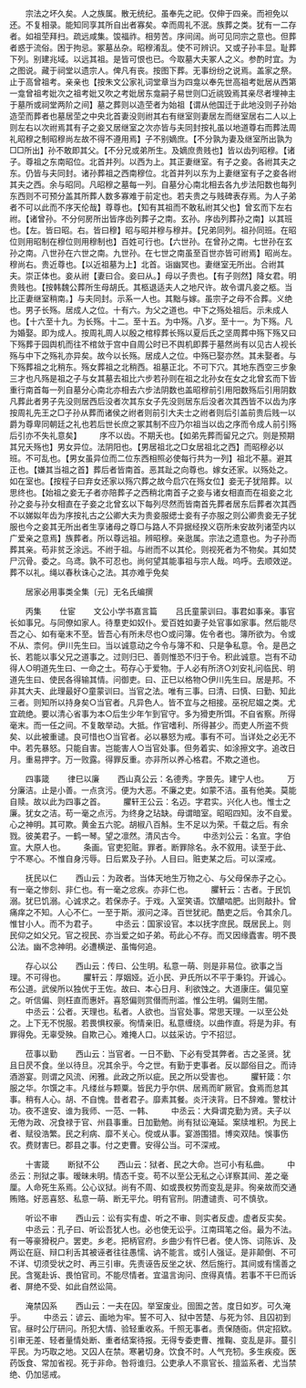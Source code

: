 <!-- { "loadSidebar": true } -->
　　宗法之坏久矣。人之族属。散无统纪。虽奉先之祀。仅伸于四亲。而袒免以还。不复相录。能知同享其所自出者寡矣。幸而周礼不泯。族葬之类。犹有一二存者。如祖茔拜扫。疏远咸集。馂福祚。相劳苦。序间阔。尚可见同宗之意也。但葬者惑于流俗。困于拘忌。冢墓丛杂。昭穆淆乱。使不可辨识。又或子孙丰显。耻葬下列。别建兆域。以远其祖。是皆可恨也已。今取墓大夫冢人之义。参酌时宜。为之图说。藏于祠堂以遗宗人。俾凡有丧。按图下葬。无事纷纷之说焉。盖家之祭。止于高曾祖考。亲亲也【按朱文公家礼词堂章当为四龛以奉先世高祖考妣居从西第一龛曾祖考妣次之祖考妣又吹之考妣居东龛嗣子易世则□近祧毁焉其亲尽者埋神主于墓所或祠堂两阶之间】墓之葬则以造茔者为始祖【谓从他国迁于此地没则子孙始造茔而葬者也墓居茔之中央北首妻没则祔其右有继室则妻居左而继室居右二人以上则左右以次祔焉其有子之妾又居继室之次亦皆与夫同封按礼虽以地道尊右而葬法周礼昭穆之制昭穆尚左故不得不遵用焉】子不别嫡庶。【不分孰为妻及继室所出孰为□□所出】孙不敢即其父。【不分兄或弟所生。及嫡庶贵贱也】皆以齿列昭穆。【诸子。尊祖之东南昭位。北首并列。以西为上。其正妻继室。有子之妾。各祔其夫之东。仍皆与夫同封。诸孙葬祖之西南穆位。北首并列以东为上妻继室有子之妾各祔其夫之西。余与昭同。凡昭穆之墓每一列。自墓分心南北相去各九步法阳数也每列东西则不可预分盖其所葬人数多寡难于前定也。若夫贵之与贱碑表存焉。为人子弟者不可以此而不序天伦哉】尊尊也。【知有其祖而不敢私祔其父也】曾玄而下左右祔。【诸曾孙。不分何房所出皆序齿列葬子之南。玄孙。序齿列葬孙之南】以其班也。【左。皆曰昭。右。皆曰穆】昭与昭并穆与穆并。【兄弟同列。祖孙同班。在昭位则用昭制在穆位则用穆制也】百姓可行也。【六世孙。在曾孙之南。七世孙在玄孙之南。八世孙在六世之南。九世孙。在七世之南虽至百世亦皆可祔焉】昭尚左。穆尚右。贵近尊也。【以近祖墓为上】北首。诣幽冥也。妻继室无所出。合祔其夫。崇正体也。妾从祔【妻曰合。妾曰从。】母以子贵也。【有子则然】降女君。明贵贱也。【按韩魏公葬所生母胡氏。其柩退适夫人之地尺许。故令谓凡妾之柩。当比正妻继室稍南。】与夫同封。示系一人也。其黜与嫁。虽宗子之母不合葬。义绝也。男子长殇。居成人之位。十有六。为父之道也。中下之殇处祖后。示未成人也。【十六至十九。为长殇。十二。至十五。为中殇。八岁。至十一。为下殇。凡为婚娶。即为成人。按周礼周人以殷之棺椁葬长殇以夏后氏之坚周葬中殇下殇又曰下殇葬于园舆机而往不棺敛于宫中自周公时已不舆机即葬于墓然尚有以见古人视长殇与中下之殇礼亦异矣。故今以长殇。居成人之位。中殇已娶亦然。其未娶者。与下殇葬祖之北稍东。殇女葬祖之北稍西。祖墓正北。不可下穴。其地东西空三步象三才也凡殇是祖之子与女其墓去祖比六步若孙则在祖之北孙女在女之北曾玄而下皆重行南首每一列自墓分心南北亦相去六步法阴数也盖昭穆前引用阳数殇后引用阴数凡葬此者男子先没则居西后没者次其东女子先没则居东后没者次其西皆不以齿为序按周礼先王之□子孙从葬而诸侯之祔者则前引大夫士之祔者则后引盖前贵后贱一以爵为尊卑同朝廷之礼也若后世长庶之冢其制不应乃尔祖当以齿之序而令成人前引殇后引亦不失礼意矣】
　　序不以齿。不期夭也。【如弟先葬而留兄之穴。则是预期其兄夭殇也】男女异位。法阴阳也。【男居祖北之□女居祖北之西】而昭穆必以班。不可乱也。【男女虽异位而二位东西相照必使每行共为一列】祖北不墓。避其正也。【嫌其当祖之首】葬后者皆南首。恶其趾之向尊也。嫁女还家。以殇处之。如在室也。【按程子曰弃女还家以殇穴葬之故今启穴在殇女位】妾无子犹陪葬。以思终也。【始祖之妾无子者亦陪葬子之西稍北南首子之妾与诸女相直而在祖妾之北孙之妾与孙女相直在子妾之北曾玄以下每列尽然而皆南首先葬者居东后葬者次其西不以娣姒年齿为序按礼古之公卿大夫为贵妾服缌士妾有子亦服之则公卿贵妾无子犹服也今之妾其无所出者生享诸母之尊□与路人不异据经揆义窃所未安故列诸茔内以广爱亲之意焉】族葬者。所以尊远祖。辨昭穆。亲逖属。宗法之遗意也。为子孙而葬其亲。苟非贫乏涂远。不祔于祖。与祔而不以其伦。则视死者为不物矣。其如焚尸沉骨。委之。乌鸢。孰不可忍也。尚何望其能事祖与宗人哉。呜呼。去顺效逆。葬不以礼。绳以春秋诛心之法。其亦难乎免矣

　　居家必用事类全集〔元〕无名氏编撰

　　丙集
　　仕宦
　　文公小学书嘉言篇
　　吕氏童蒙训曰。事君如事亲。事官长如事兄。与同僚如家人。待羣吏如奴仆。爱百姓如妻子处官事如家事。然后能尽吾之心、如有毫末不至。皆吾心有所未尽也○或问簿。佐令者也。簿所欲为。令或不从、柰何。伊川先生曰。当以诚意动之今令与簿不和、只是争私意。令。是邑之长、若能以事父兄之道事之。过则归巳、善则惟恐不归于令。积此诚意。岂有不动得人○明道先生曰、一命之士。苟存心于爱物。于人必有所济○刘安礼问临民、明道先生曰、使民各得输其情。问御吏。曰、正巳以格物○伊川先生曰。居是邦。不非其大夫、此理最好○童蒙训曰。当官之法。唯有三事。曰清、曰慎、曰勤、知此三者。则知所以持身矣○当官者。凡异色人。皆不宜与之相接。巫祝尼媪之类。尤宜疏绝。要以清心省事为本○后生少年乍到官守。多为猾吏所饵。不自省察。所得毫末。而一任之间。不复敢举动。大抵。作官嗜利、所得甚少。而吏人所盗不赀矣、以此被重谴。良可惜也○当官者。必以暴怒为戒。事有不可。当详处之必无不中。若先暴怒。只能自害。岂能害人○当官处事。但务着实、如涂擦文字。追改日月。重易押字。万一败露。得罪反重。亦非所以养心格君。不欺之道也。

　　四事箴
　　律巳以廉
　　西山真公云：名德秀。字景先。建宁人也。
　　万分廉洁。止是小善。一点贪污。便为大恶。不廉之吏。如蒙不洁。虽有他美。莫能自赎。故以此为四事之首。
　　臞轩王公云：名迈。字君实。兴化人也。惟士之廉。犹女之洁。苟一毫之点污。为终身之玷缺。母谓暗室。昭昭四知。汝不自爱。心之神明。其可欺。黄金五六驼。胡椒八百斛。生不足以为荣。千载之后。有余戮。彼美君子。一鹤一琴。望之凛然。清风古今。
　　中丞刘公云：名宣。字伯宣。大原人也。
　　条画。官吏犯赃。罪者。断罪除名。永不叙用。读至于此、宁不寒心。不惟自身污辱。日后累及子孙。人目曰。赃吏某之后。可以深戒。

　　抚民以仁
　　西山云：为政者。当体天地生万物之心、与父母保赤子之心。有一毫之惨刻、非仁也。有一毫之忿疾。亦非仁也。
　　臞轩云：古者。于民饥溺。犹巳饥溺。心诚求之。若保赤子。于戏。入室笑语。饮醲啮肥。出则敲扑。曾痛痒之不知。人心不仁。一至于斯。淑问之泽。百世犹祀。酷吏之后。令其余几。惟甘小人。而不为君子。
　　中丞云：国家设官。本以抚字庶民。既居民上。则民仰之如父兄。官之视民、亦当爱之如子弟。苟此心不存。而又因缘蠹害。明不畏公法。幽不念神明。必遭横逆、虽悔何追。

　　存心以公
　　西山云：传曰、公生明。私意一萌、则是非易位。欲事之当理。不可得也。
　　臞轩云：厚姻娅。近小民、尹氏所以不平于秉钧。开诚心。布公道。武侯所以独优于王佐。故曰、本心日月、利欲蚀之。大道康庄。偏见窒之。听信偏、则枉直而惠奸。喜怒偏则赏僣而刑滥。惟公生明。偏则生闇。
　　中丞云：公者。天理也。私者。人欲也。当官处事。常思天理。一以至公处之。上下无不悦服。若畏惧权豪。徇情亲旧。私意缠绕。以曲作直。将是为非。有罪得免。无辜受殃。自欺己心。难掩人口。以兹采访。宁不招愆。

　　莅事以勤
　　西山云：当官者。一日不勤、下必有受其弊者。古之圣贤。犹且日昃不食。坐以待旦。况其余乎。今之世。有勤于吏事者。反以鄙俗目之。而诗酒游宴。则谓之风流、闲雅。此政之所以疵。民之所以受害也。
　　臞轩箴：尔服之华。尔馔之丰。凡缕丝与颗粟。皆民力乎尔供、居焉而旷厥官。食焉而怠其事。稍有人心。胡、不自愧。昔者君子。靡素其餐。炎汗浃背。日不辞难。警枕计功。夜不遑安、谁为我师、一范、一韩、
　　中丞云：大舜谓克勤为贤。夫子以无倦为政、况食禄于官、州县事重。日加勤勉。尚有狱讼淹延。案牍堆积。为民上者、赋役浩繁。民之利病、靡不关心。傥或从事。宴游围猎。博奕双陆。悞事伤农。费财害巳。郡县之事。付之吏曹。安得公当。可不深戒。

　　十害箴
　　断狱不公
　　西山云：狱者、民之大命。岂可小有私曲。
　　中丞云：刑狱之事。暧昧未明。情态千变。苟不以至公无私之心详察其间、差之毫厘。人命死生系焉。公心议狱。尚有不周、如或畏权势而变乱是非。徇亲故而交通贿赂。好恶喜怒、私意一萌、断无平允。明有官刑。阴遭谴责、可不慎欤。

　　听讼不审
　　西山云：讼有实有虚、听之不审、则实者反虚。虚者反实矣。
　　中丞云：孔子曰、听讼吾犹人也。必也使无讼乎。江南珥笔之俗。最为不法。有一等豪猾税户。罢吏。乡老。把柄官府。乡曲少有忤巳者。使人饰、词陈诉、及两讼在庭、辩口利舌其被诬者往往愚懦、讷不能言。或引人强证。是非颠倒、不可不详、切须受状之时、再三引审。先责诬告反坐之状、然后施行。其间或有懦善之民。含冤赴诉、畏怕官司。不能尽情者。宜温言询问、庶得真情。若事不干巳而诉者、屏绝不受、如此自然讼简。

　　淹禁囚系
　　西山云：一夫在囚。举室废业。囹圄之苦。度日如岁。可久淹乎。
　　中丞云：谚云、画地为牢。誓不可入、狱中苦楚、与死为邻、且囚初到官。昼时公厅研问。所犯大情、验轻重收系。千照无事者。责保随衙。供定招欵。引审无差、轻者量情处断、重者结案待报。无得专委吏曹、推鞠、变乱是非。蔓引平民。为巧取之地。又囚人在禁。寒暑切身。饮食不时。人气充牣。多生疾疫。医药饭食、常加省视。死于非命。咎将谁归。公吏承人不禀官长、擅监系者、尤当禁绝、仍加惩戒。

